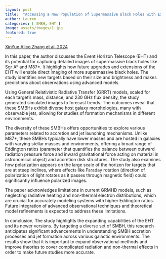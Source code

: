 ```yaml
---
layout: post
title:  "Accessing a New Population of Supermassive Black Holes with Extensions to the Event Horizon Telescope"
author: Lauren
categories: [ SMBH, EHT ]
image: assets/images/1.jpg
featured: true
---
```

[XinYue Alice Zhang et al. 2024](https://arxiv.org/pdf/2406.17754v1)

In this paper, the author discusses the Event Horizon Telescope (EHT) and its potential for capturing detailed images of supermassive black holes like Sgr A* and M87*. It highlights how future upgrades and extensions of the EHT will enable direct imaging of more supermassive black holes. The study identifies new targets based on their size and brightness and makes predictions about observations using advanced models. 

Using General Relativistic Radiative Transfer (GRRT) models, scaled for each target’s mass, distance, and 230 GHz flux density, the study generated simulated images to forecast trends. The outcomes reveal that these SMBHs exhibit diverse host galaxy morphologies, many with observable jets, allowing for studies of formation mechanisms in different environments. 

The diversity of these SMBHs offers opportunities to explore various parameters related to accretion and jet launching mechanisms. Unlike M87*, these SMBHs typically have lower masses and are hosted in galaxies with varying stellar masses and environments, offering a broad range of Eddington ratios (parameter that quantifies the balance between outward radiation pressure force and inward gravitational force acting on material in astronomical object) and accretion disk structures. The study also examines how polarization appears on the large scale of the horizon for targets that are at steep inclines, where effects like Faraday rotation (direction of polarization of light rotates as it passes through magnetic field) could significantly influence polarized images. 

The paper acknowledges limitations in current GRMHD models, such as neglecting radiative heating and non-thermal electron distributions, which are crucial for accurately modeling systems with higher Eddington ratios. Future integration of advanced observational techniques and theoretical model refinements is expected to address these limitations. 

In conclusion, The study highlights the expanding capabilities of the EHT and its newer versions. By targeting a diverse set of SMBH, this research anticipates significant advancements in understanding SMBH accretion processes and jet formation across various galactic environments. The results show that it is important to expand observational methods and improve theories to cover complicated radiation and non-thermal effects in order to make future studies more accurate. 
